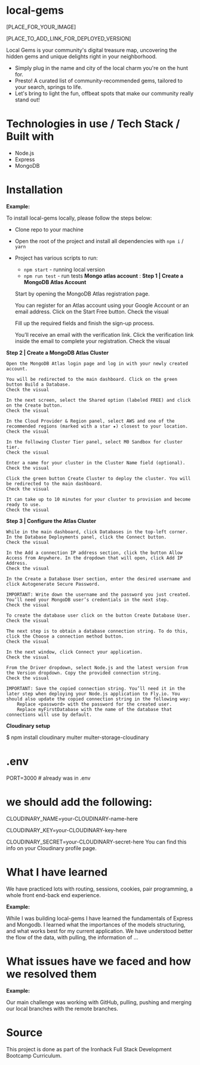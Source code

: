 # local-gems

[PLACE_FOR_YOUR_IMAGE]

[PLACE_TO_ADD_LINK_FOR_DEPLOYED_VERSION]
 

Local Gems is your community's digital treasure map, uncovering the hidden gems and unique delights right in your neighborhood.

- Simply plug in the name and city of the local charm you're on the hunt for.
- Presto! A curated list of community-recommended gems, tailored to your search, springs to life.
- Let's bring to light the fun, offbeat spots that make our community really stand out!

# Technologies in use / Tech Stack / Built with

  - Node.js
  - Express
  - MongoDB

# Installation



**Example:**

To install local-gems locally, please follow the steps below:
  - Clone repo to your machine
  - Open the root of the project and install all dependencies with `npm i` / `yarn`
  - Project has various scripts to run:
    - `npm start` - running local version
    - `npm run test` - run tests
**Mongo atlas account** :
**Step 1 | Create a MongoDB Atlas Account**

    Start by opening the MongoDB Atlas registration page.

    You can register for an Atlas account using your Google Account or an email address. Click on the Start Free button.
    Check the visual

    Fill up the required fields and finish the sign-up process.

    You’ll receive an email with the verification link. Click the verification link inside the email to complete your registration.
    Check the visual


**Step 2 | Create a MongoDB Atlas Cluster**

    Open the MongoDB Atlas login page and log in with your newly created account.

    You will be redirected to the main dashboard. Click on the green button Build a Database.
    Check the visual

    In the next screen, select the Shared option (labeled FREE) and click on the Create button.
    Check the visual

    In the Cloud Provider & Region panel, select AWS and one of the recommended regions (marked with a star ★) closest to your location.
    Check the visual

    In the following Cluster Tier panel, select M0 Sandbox for cluster tier.
    Check the visual

    Enter a name for your cluster in the Cluster Name field (optional).
    Check the visual

    Click the green button Create Cluster to deploy the cluster. You will be redirected to the main dashboard.
    Check the visual

    It can take up to 10 minutes for your cluster to provision and become ready to use.
    Check the visual


**Step 3 | Configure the Atlas Cluster**

    While in the main dashboard, click Databases in the top-left corner. In the Database Deployments panel, click the Connect button.
    Check the visual

    In the Add a connection IP address section, click the button Allow Access from Anywhere. In the dropdown that will open, click Add IP Address.
    Check the visual

    In the Create a Database User section, enter the desired username and click Autogenerate Secure Password.

    IMPORTANT: Write down the username and the password you just created. You’ll need your MongoDB user’s credentials in the next step.
    Check the visual

    To create the database user click on the button Create Database User.
    Check the visual

    The next step is to obtain a database connection string. To do this, click the Choose a connection method button.
    Check the visual

    In the next window, click Connect your application.
    Check the visual

    From the Driver dropdown, select Node.js and the latest version from the Version dropdown. Copy the provided connection string.
    Check the visual

    IMPORTANT: Save the copied connection string. You’ll need it in the later step when deploying your Node.js application to Fly.io. You should also update the copied connection string in the following way:
        Replace <password> with the password for the created user.
        Replace myFirstDatabase with the name of the database that connections will use by default.

**Cloudinary setup**

$ npm install cloudinary multer multer-storage-cloudinary
# .env

 

PORT=3000 # already was in .env

# we should add the following:

CLOUDINARY_NAME=your-CLOUDINARY-name-here

CLOUDINARY_KEY=your-CLOUDINARY-key-here

CLOUDINARY_SECRET=your-CLOUDINARY-secret-here
You can find this info on your Cloudinary profile page.

# What I have learned

We have practiced lots with routing, sessions, cookies, pair programming, a whole front end-back end experience. 

**Example:**

While I was building local-gems I have learned the fundamentals of Express and Mongodb. I learned what the importances of the models structuring, and what works best for my current application. We have understood better the flow of the data, with pulling, the information of ...

# What issues have we faced and how we resolved them

**Example:**

Our main challenge was working with GitHub, pulling, pushing and merging our local branches with the remote branches.

# Source

This project is done as part of the Ironhack Full Stack Development Bootcamp Curriculum. 





